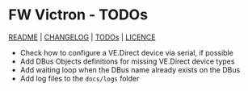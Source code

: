 # FW Victron - TODOs

[README](README.md) | [CHANGELOG](CHANGELOG.md) | [TODOs](TODOs.md) | [LICENCE](LICENCE.md)

* Check how to configure a VE.Direct device via serial, if possible
* Add DBus Objects definitions for missing VE.Direct device types
* Add waiting loop when the DBus name already exists on the DBus
* Add log files to the `docs/logs` folder
